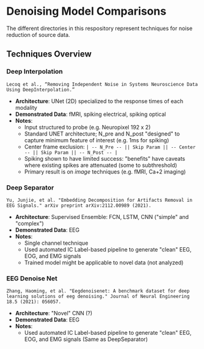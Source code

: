 # Denoising Model Comparisons

The different directories in this respository represent techniques for noise reduction of source data.

## Techniques Overview

### Deep Interpolation

```
Lecoq et al., “Removing Independent Noise in Systems Neuroscience Data Using DeepInterpolation.”
```

- **Architecture**: UNet (2D) specialized to the response times of each modality
- **Demonstrated Data**: fMRI, spiking electrical, spiking optical
- **Notes**:
    - Input structured to probe (e.g. Neuropixel 192 x 2)
    - Standard UNET architecture; N_pre and N_post "designed" to capture minimum feature of interest (e.g. 1ms for spiking)
    - Center frame exclusion: `| -- N_Pre -- || Skip Param || -- Center -- || Skip Param || -- N_Post -- |`
    - Spiking shown to have limited success: "benefits" have caveats where existing spikes are attenuated (some to subthreshold)
    - Primary result is on _image_ techniques (e.g. fMRI, Ca+2 imaging)

### Deep Separator

```
Yu, Junjie, et al. "Embedding Decomposition for Artifacts Removal in EEG Signals." arXiv preprint arXiv:2112.00989 (2021).
```
- **Architecture**: Supervised Ensemble: FCN, LSTM, CNN ("simple" and "complex")
- **Demonstrated Data**: EEG
- **Notes**:
    - Single channel technique
    - Used automated IC Label-based pipeline to generate "clean" EEG, EOG, and EMG signals
    - Trained model might be applicable to novel data (not analyzed)

### EEG Denoise Net

```
Zhang, Haoming, et al. "Eegdenoisenet: A benchmark dataset for deep learning solutions of eeg denoising." Journal of Neural Engineering 18.5 (2021): 056057.
```

- **Architecture**: "Novel" CNN (?)
- **Demonstrated Data**: EEG
- **Notes**:
    - Used automated IC Label-based pipeline to generate "clean" EEG, EOG, and EMG signals (Same as DeepSeparator)

